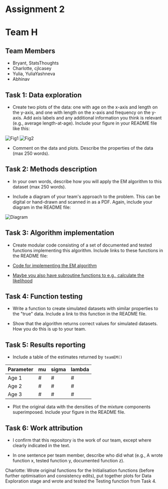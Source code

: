 # Assignment 2
# Team H

## Team Members
+ Bryant, StatsThoughts
+ Charlotte, cjlcasey
+ Yulia, YuliaYashneva
+ Abhinav

## Task 1: Data exploration

- Create two plots of the data: one with age on the x-axis and length on the y-axis, and one with length on the x-axis and frequency on the y-axis.  Add axis labels and any additional information you think is relevant (e.g., average length-at-age). Include your figure in your README file like this: 

![Fig1](https://github.com/MT4113/2018/blob/master/Assignments/A2/StarterRepo/Figures/Figure1.png)
![Fig2](https://github.com/MT4113/2018/blob/master/Assignments/A2/StarterRepo/Figures/assignment2Rplot.png)
- Comment on the data and plots.  Describe the properties of the data (max 250 words).


## Task 2: Methods description

- In your own words, describe how you will apply the EM algorithm to this dataset (max 250 words).

- Include a diagram of your team's approach to the problem.  This can be digital or hand-drawn and scanned in as a PDF. Again, include your diagram in the README file:

![Diagram](https://github.com/MT4113/2018/blob/master/Assignments/A2/StarterRepo/Figures/Diagram.png)

## Task 3: Algorithm implementation

- Create modular code consisting of a set of documented and tested functions implementing this algorithm. Include links to these functions in the README file:

- [Code for implementing the EM algorithm](https://github.com/MT4113/2018/blob/master/Assignments/A2/StarterRepo/Scripts/teamEM.R)

- [Maybe you also have subroutine functions to e.g., calculate the likelihood](https://github.com/MT4113/2018/blob/master/Assignments/A2/StarterRepo/Scripts/calcLikelihood.R)

## Task 4: Function testing

- Write a function to create simulated datasets with similar properties to the "true" data.  Include a link to this function in the README file.

- Show that the algorithm returns correct values for simulated datasets.  How you do this is up to your team.

## Task 5: Results reporting

- Include a table of the estimates returned by `teamEM()` 

| Parameter | mu | sigma | lambda |
|-----------|----|-------|--------|
| Age 1     | #  | #     | #      |
| Age 2     | #  | #     | #      |
| Age 3     | #  | #     | #      |

- Plot the original data with the densities of the mixture components superimposed.  Include your figure in the README file.

## Task 6: Work attribution

- I confirm that this repository is the work of our team, except where clearly indicated in the text.

- In one sentence per team member, describe who did what (e.g., A wrote function x, tested function y, documented function z).

Charlotte: Wrote original functions for the Initialisation functions (before further optimisation and consistency edits), put together plots for Data Exploration stage and wrote and tested the Testing function from Task 4.
